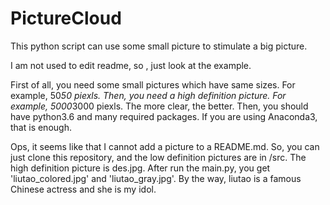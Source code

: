 # PictureCloud
This python script can use some small picture to stimulate a big picture.

I am not used to edit readme, so , just look at the example.

First of all, you need some small pictures which have same sizes. For example, 50*50 piexls.
Then, you need a high definition picture. For example, 5000*3000 piexls. The more clear, the better.
Then, you should have python3.6 and many required packages. If you are using Anaconda3, that is enough.

Ops, it seems like that I cannot add a picture to a README.md. So, you can just clone this repository, and the low definition pictures are in /src. The high definition picture is des.jpg. After run the main.py, you get 'liutao_colored.jpg' and 'liutao_gray.jpg'. By the way, liutao is a famous Chinese actress and she is my idol.
